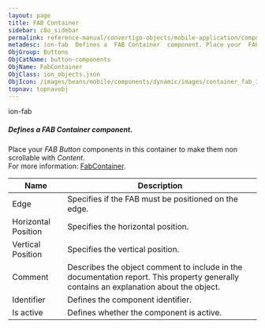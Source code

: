 ```yaml
---
layout: page
title: FAB Container
sidebar: c8o_sidebar
permalink: reference-manual/convertigo-objects/mobile-application/components/button-components/fab-container/
metadesc: ion-fab  Defines a  FAB Container  component. Place your  FAB Button  components in this container to make them non scrollable with  Content .  For mo
ObjGroup: Buttons
ObjCatName: button-components
ObjName: FabContainer
ObjClass: ion_objects.json
ObjIcon: /images/beans/mobile/components/dynamic/images/container_fab_32x32.png
topnav: topnavobj
---
```

ion-fab<br/>

##### Defines a <i>FAB Container</i> component.<br/>
Place your <i>FAB Button</i> components in this container to make them non scrollable with <i>Content</i>.<br/>
 For more information: <a href='https://ionicframework.com/docs/v3/api/components/fab/FabContainer/'>FabContainer</a>.

Name | Description 
--- | ---
Edge | Specifies if the FAB must be positioned on the edge.
Horizontal Position | Specifies the horizontal position.
Vertical Position | Specifies the vertical position.
Comment | Describes the object comment to include in the documentation report.  This property generally contains an explanation about the object. 
Identifier | Defines the component identifier.  
Is active | Defines whether the component is active. 


